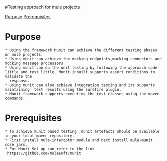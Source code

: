 #Testing approach for mule projects

[Purpose](#purpose)
[Prerequisites](#prerequisites)

Purpose
=======

	* Using the framework Munit can achieve the different testing phases on mule projects.
	* Using munit can achieve the mocking endpoints,mocking connectors and mocking message processors
	* Using munit can do the unit testing by following the approach code little and test little. Munit inbuilt supports assert conditions to validate the 
	  response.
	* Using munit can also achieve integration testing and its supports maintaining  test results using the surefire plugin.
	* Munit framework supports executing the test classes using the maven commands.
	
Prerequisites
==============
	* To achieve munit based testing ,munit artefacts should be available in your local maven repository.
	* First install mule-intercptor module and next install mule-munit core jars.
	* For Munit Set up can refer to the link :https://github.com/mulesoft/munit

	
